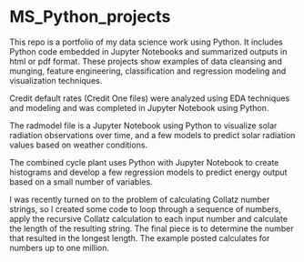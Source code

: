 # MS_Python_projects

This repo is a portfolio of my data science work using Python. It includes Python code embedded in Jupyter Notebooks and summarized outputs in html or pdf format. These projects show examples of data cleansing and munging, feature engineering, classification and regression modeling and visualization techniques.

Credit default rates (Credit One files) were analyzed using EDA techniques and modeling and was completed in Jupyter Notebook using Python.

The radmodel file is a Jupyter Notebook using Python to visualize solar radiation observations over time, and a few models to predict solar radiation values based on weather conditions.

The combined cycle plant uses Python with Jupyter Notebook to create histograms and develop a few regression models to predict energy output based on a small number of variables.

I was recently turned on to the problem of calculating Collatz number strings, so I created some code to loop through a sequence of numbers, apply the recursive Collatz calculation to each input number and calculate the length of the resulting string. The final piece is to determine the number that resulted in the longest length. The example posted calculates for numbers up to one million.
